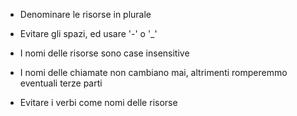 
-	Denominare le risorse in plurale

-	Evitare gli spazi, ed usare '-' o '_'

-	I nomi delle risorse sono case insensitive

-	I nomi delle chiamate non cambiano mai, altrimenti romperemmo eventuali terze parti

-	Evitare i verbi come nomi delle risorse